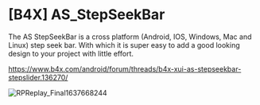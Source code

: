 # [B4X] AS_StepSeekBar
The AS StepSeekBar is a cross platform (Android, IOS, Windows, Mac and Linux) step seek bar. With which it is super easy to add a good looking design to your project with little effort.

https://www.b4x.com/android/forum/threads/b4x-xui-as-stepseekbar-stepslider.136270/

![RPReplay_Final1637668244](https://github.com/StolteX/AS_StepSeekBar/assets/79589469/f49e1085-a6bc-4d0f-a1ca-063addd88a64)
